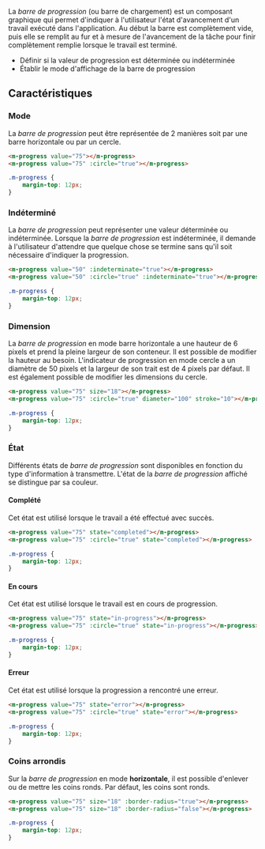 La *barre de progression* (ou barre de chargement) est un composant graphique qui permet d'indiquer à l'utilisateur l'état d'avancement d'un travail exécuté dans l'application. Au début la barre est complètement vide, puis elle se remplit au fur et à mesure de l'avancement de la tâche pour finir complètement remplie lorsque le travail est terminé.

<modul-do>
    <ul>
        <li>Définir si la valeur de progression est déterminée ou indéterminée</li>
        <li>Établir le mode d'affichage de la barre de progression</li>
    </ul>
</modul-do>

## Caractéristiques

### Mode
La *barre de progression* peut être représentée de 2 manières soit par une barre horizontale ou par un cercle.

<modul-demo>

```html
<m-progress value="75"></m-progress>
<m-progress value="75" :circle="true"></m-progress>
```

```css
.m-progress {
    margin-top: 12px;
}
```

</modul-demo>

### Indéterminé
La *barre de progression* peut représenter une valeur déterminée ou indéterminée. Lorsque la *barre de progression* est indéterminée, il demande à l'utilisateur d'attendre que quelque chose se termine sans qu'il soit nécessaire d'indiquer la progression.

<modul-demo>

```html
<m-progress value="50" :indeterminate="true"></m-progress>
<m-progress value="50" :circle="true" :indeterminate="true"></m-progress>
```

```css
.m-progress {
    margin-top: 12px;
}
```

</modul-demo>

### Dimension
La *barre de progression* en mode barre horizontale a une hauteur de 6 pixels et prend la pleine largeur de son conteneur. Il est possible de modifier la hauteur au besoin. L'indicateur de progression en mode cercle a un diamètre de 50 pixels et la largeur de son trait est de 4 pixels par défaut.
Il est également possible de modifier les dimensions du cercle.

<modul-demo>

```html
<m-progress value="75" size="18"></m-progress>
<m-progress value="75" :circle="true" diameter="100" stroke="10"></m-progress>
```

```css
.m-progress {
    margin-top: 12px;
}
```

</modul-demo>

### État
Différents états de *barre de progression* sont disponibles en fonction du type d'information à transmettre. L'état de la *barre de progression* affiché se distingue par sa couleur.

#### Complété
Cet état est utilisé lorsque le travail a été effectué avec succès.

<modul-demo>

```html
<m-progress value="75" state="completed"></m-progress>
<m-progress value="75" :circle="true" state="completed"></m-progress>
```

```css
.m-progress {
    margin-top: 12px;
}
```

</modul-demo>

#### En cours
Cet état est utilisé lorsque le travail est en cours de progression.

<modul-demo>

```html
<m-progress value="75" state="in-progress"></m-progress>
<m-progress value="75" :circle="true" state="in-progress"></m-progress>
```

```css
.m-progress {
    margin-top: 12px;
}
```

</modul-demo>

#### Erreur
Cet état est utilisé lorsque la progression a rencontré une erreur.

<modul-demo>

```html
<m-progress value="75" state="error"></m-progress>
<m-progress value="75" :circle="true" state="error"></m-progress>
```

```css
.m-progress {
    margin-top: 12px;
}
```

</modul-demo>

### Coins arrondis
Sur la *barre de progression* en mode **horizontale**, il est possible d'enlever ou de mettre les coins ronds. Par défaut, les coins sont ronds.

<modul-demo>

```html
<m-progress value="75" size="18" :border-radius="true"></m-progress>
<m-progress value="75" size="18" :border-radius="false"></m-progress>
```

```css
.m-progress {
    margin-top: 12px;
}
```

</modul-demo>
